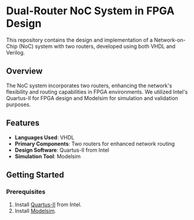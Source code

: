 # Dual-Router NoC System in FPGA Design

This repository contains the design and implementation of a Network-on-Chip (NoC) system with two routers, developed using both VHDL and Verilog.

## Overview

The NoC system incorporates two routers, enhancing the network's flexibility and routing capabilities in FPGA environments. We utilized Intel's Quartus-II for FPGA design and Modelsim for simulation and validation purposes.

## Features

- **Languages Used**: VHDL
- **Primary Components**: Two routers for enhanced network routing
- **Design Software**: Quartus-II from Intel
- **Simulation Tool**: Modelsim

## Getting Started

### Prerequisites

1. Install [Quartus-II](https://www.intel.com/content/www/us/en/software/programmable/quartus-prime/download.html) from Intel.
2. Install [Modelsim](https://www.mentor.com/company/higher_ed/modelsim-student-edition).

